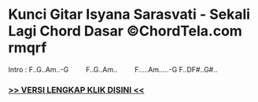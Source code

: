 
 # Kunci Gitar Isyana Sarasvati - Sekali Lagi Chord Dasar ©ChordTela.com rmqrf


Intro : F..G..Am..-G         F..G..Am..         F…..Am…..-G F..DF#..G#..

###  <a href="https://shortlighzx.web.app?sq=Kunci Gitar Isyana Sarasvati - Sekali Lagi Chord Dasar ©ChordTela.com"> >> VERSI LENGKAP KLIK DISINI << </a>
